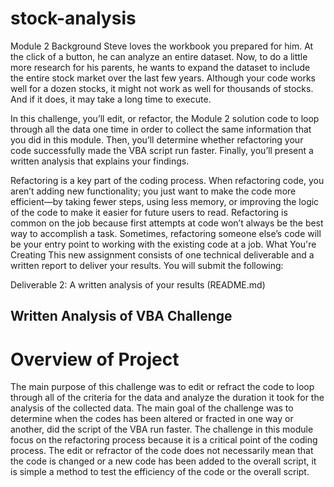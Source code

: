 # stock-analysis
Module 2
Background
Steve loves the workbook you prepared for him. At the click of a button, he can analyze an entire dataset. Now, to do a little more research for his parents, he wants to expand the dataset to include the entire stock market over the last few years. Although your code works well for a dozen stocks, it might not work as well for thousands of stocks. And if it does, it may take a long time to execute.

In this challenge, you’ll edit, or refactor, the Module 2 solution code to loop through all the data one time in order to collect the same information that you did in this module. Then, you’ll determine whether refactoring your code successfully made the VBA script run faster. Finally, you’ll present a written analysis that explains your findings.

Refactoring is a key part of the coding process. When refactoring code, you aren’t adding new functionality; you just want to make the code more efficient—by taking fewer steps, using less memory, or improving the logic of the code to make it easier for future users to read. Refactoring is common on the job because first attempts at code won’t always be the best way to accomplish a task. Sometimes, refactoring someone else’s code will be your entry point to working with the existing code at a job.
What You're Creating
This new assignment consists of one technical deliverable and a written report to deliver your results. You will submit the following:


Deliverable 2: A written analysis of your results (README.md)

## Written Analysis of VBA Challenge

# Overview of Project

The main purpose of this challenge was to edit or refract the code to loop through all of the criteria for the data and analyze the duration it took for the analysis of the collected data. The main goal of the challenge was to determine when the codes has been altered or fracted in one way or another, did the script of the VBA run faster. The challenge in this module focus on the refactoring process because it is a critical point of the coding process. The edit or refractor of the code does not necessarily mean that the code is changed or a new code has been added to the overall script, it is simple a method to test the efficiency of the code or the overall script.
